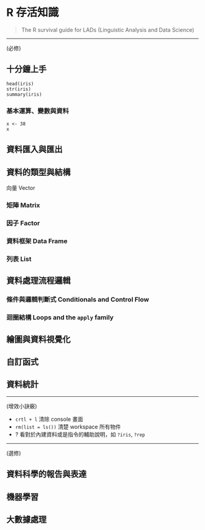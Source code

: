 # R 存活知識

> The R survival guide for LADs (Linguistic Analysis and Data Science) 

---
(必修)
## 十分鐘上手

```{r}
head(iris)
str(iris)
summary(iris)

```

### 基本運算、變數與資料

```{r}
x <- 38
x

```


## 資料匯入與匯出


## 資料的類型與結構 

向量 Vector
### 矩陣 Matrix
### 因子 Factor
### 資料框架 Data Frame
### 列表 List 


## 資料處理流程邏輯
### 條件與邏輯判斷式 Conditionals and Control Flow


### 迴圈結構 Loops and the `apply` family

##



## 繪圖與資料視覺化

## 自訂函式










## 資料統計
---
(增效小訣竅)

- `crtl + l` 清除 console 畫面
- `rm(list = ls())` 清楚 workspace 所有物件
- ? 看對於內建資料或是指令的輔助說明，如 `?iris`, `?rep` 


---
(選修)

## 資料科學的報告與表達

## 機器學習

## 大數據處理




